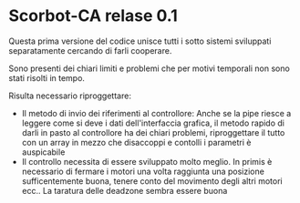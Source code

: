 # Scorbot-CA relase 0.1
Questa prima versione del codice unisce tutti i sotto sistemi sviluppati separatamente cercando di farli cooperare.

Sono presenti dei chiari limiti e problemi che per motivi temporali non sono stati risolti in tempo.

Risulta necessario riproggettare:
- Il metodo di invio dei riferimenti al controllore:
    Anche se la pipe riesce a leggere come si deve i dati dell'interfaccia grafica, il metodo rapido di darli in pasto al controllore ha dei chiari problemi, riproggettare il tutto con un array in mezzo che disaccoppi e contolli i parametri è auspicabile
- Il controllo necessita di essere sviluppato molto meglio.
    In primis è necessario di fermare i motori una volta raggiunta una posizione sufficentemente buona, tenere conto del movimento degli altri motori ecc..
    La taratura delle deadzone sembra essere buona
